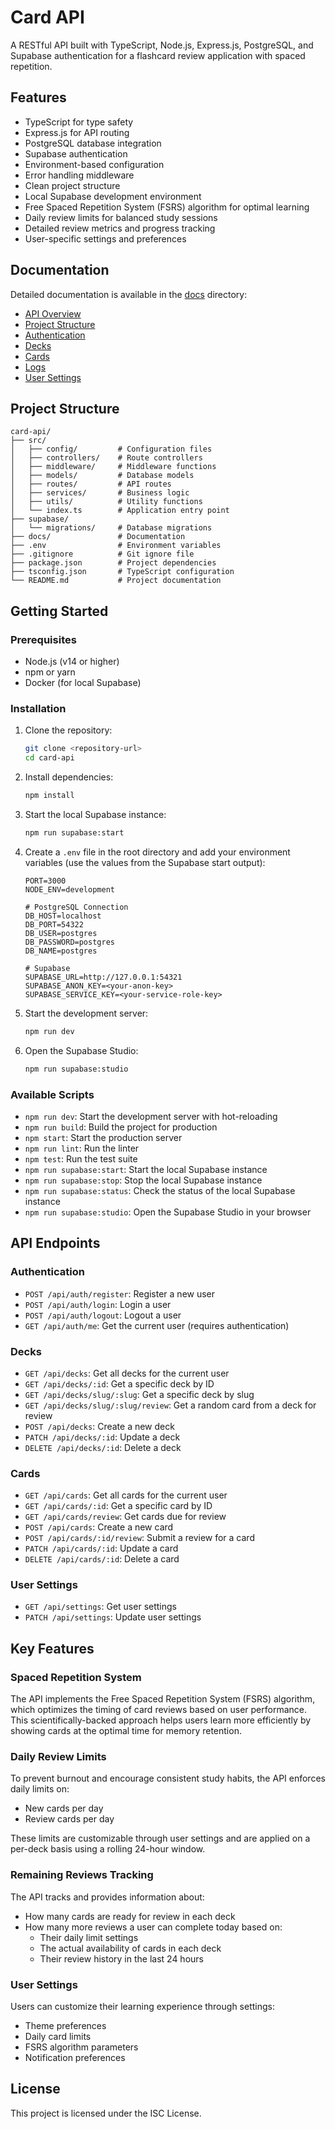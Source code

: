 # Card API

A RESTful API built with TypeScript, Node.js, Express.js, PostgreSQL, and Supabase authentication for a flashcard review application with spaced repetition.

## Features

- TypeScript for type safety
- Express.js for API routing
- PostgreSQL database integration
- Supabase authentication
- Environment-based configuration
- Error handling middleware
- Clean project structure
- Local Supabase development environment
- Free Spaced Repetition System (FSRS) algorithm for optimal learning
- Daily review limits for balanced study sessions
- Detailed review metrics and progress tracking
- User-specific settings and preferences

## Documentation

Detailed documentation is available in the [docs](./docs) directory:

- [API Overview](./docs/api-overview.md)
- [Project Structure](./docs/project-structure.md)
- [Authentication](./docs/authentication.md)
- [Decks](./docs/decks.md)
- [Cards](./docs/cards.md)
- [Logs](./docs/logs.md)
- [User Settings](./docs/user-settings.md)

## Project Structure

```
card-api/
├── src/
│   ├── config/         # Configuration files
│   ├── controllers/    # Route controllers
│   ├── middleware/     # Middleware functions
│   ├── models/         # Database models
│   ├── routes/         # API routes
│   ├── services/       # Business logic
│   ├── utils/          # Utility functions
│   └── index.ts        # Application entry point
├── supabase/
│   └── migrations/     # Database migrations
├── docs/               # Documentation
├── .env                # Environment variables
├── .gitignore          # Git ignore file
├── package.json        # Project dependencies
├── tsconfig.json       # TypeScript configuration
└── README.md           # Project documentation
```

## Getting Started

### Prerequisites

- Node.js (v14 or higher)
- npm or yarn
- Docker (for local Supabase)

### Installation

1. Clone the repository:
   ```bash
   git clone <repository-url>
   cd card-api
   ```

2. Install dependencies:
   ```bash
   npm install
   ```

3. Start the local Supabase instance:
   ```bash
   npm run supabase:start
   ```

4. Create a `.env` file in the root directory and add your environment variables (use the values from the Supabase start output):
   ```
   PORT=3000
   NODE_ENV=development
   
   # PostgreSQL Connection
   DB_HOST=localhost
   DB_PORT=54322
   DB_USER=postgres
   DB_PASSWORD=postgres
   DB_NAME=postgres
   
   # Supabase
   SUPABASE_URL=http://127.0.0.1:54321
   SUPABASE_ANON_KEY=<your-anon-key>
   SUPABASE_SERVICE_KEY=<your-service-role-key>
   ```

5. Start the development server:
   ```bash
   npm run dev
   ```

6. Open the Supabase Studio:
   ```bash
   npm run supabase:studio
   ```

### Available Scripts

- `npm run dev`: Start the development server with hot-reloading
- `npm run build`: Build the project for production
- `npm start`: Start the production server
- `npm run lint`: Run the linter
- `npm test`: Run the test suite
- `npm run supabase:start`: Start the local Supabase instance
- `npm run supabase:stop`: Stop the local Supabase instance
- `npm run supabase:status`: Check the status of the local Supabase instance
- `npm run supabase:studio`: Open the Supabase Studio in your browser

## API Endpoints

### Authentication
- `POST /api/auth/register`: Register a new user
- `POST /api/auth/login`: Login a user
- `POST /api/auth/logout`: Logout a user
- `GET /api/auth/me`: Get the current user (requires authentication)

### Decks
- `GET /api/decks`: Get all decks for the current user
- `GET /api/decks/:id`: Get a specific deck by ID
- `GET /api/decks/slug/:slug`: Get a specific deck by slug
- `GET /api/decks/slug/:slug/review`: Get a random card from a deck for review
- `POST /api/decks`: Create a new deck
- `PATCH /api/decks/:id`: Update a deck
- `DELETE /api/decks/:id`: Delete a deck

### Cards
- `GET /api/cards`: Get all cards for the current user
- `GET /api/cards/:id`: Get a specific card by ID
- `GET /api/cards/review`: Get cards due for review
- `POST /api/cards`: Create a new card
- `POST /api/cards/:id/review`: Submit a review for a card
- `PATCH /api/cards/:id`: Update a card
- `DELETE /api/cards/:id`: Delete a card

### User Settings
- `GET /api/settings`: Get user settings
- `PATCH /api/settings`: Update user settings

## Key Features

### Spaced Repetition System

The API implements the Free Spaced Repetition System (FSRS) algorithm, which optimizes the timing of card reviews based on user performance. This scientifically-backed approach helps users learn more efficiently by showing cards at the optimal time for memory retention.

### Daily Review Limits

To prevent burnout and encourage consistent study habits, the API enforces daily limits on:
- New cards per day
- Review cards per day

These limits are customizable through user settings and are applied on a per-deck basis using a rolling 24-hour window.

### Remaining Reviews Tracking

The API tracks and provides information about:
- How many cards are ready for review in each deck
- How many more reviews a user can complete today based on:
  - Their daily limit settings
  - The actual availability of cards in each deck
  - Their review history in the last 24 hours

### User Settings

Users can customize their learning experience through settings:
- Theme preferences
- Daily card limits
- FSRS algorithm parameters
- Notification preferences

## License

This project is licensed under the ISC License. 